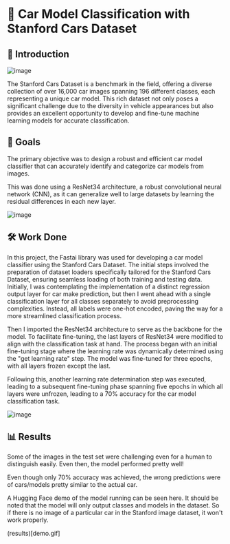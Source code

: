 # 🚗 Car Model Classification with Stanford Cars Dataset

## 📘 Introduction

![image](https://github.com/bhushanap/car_classifier/assets/83635464/bcc306aa-a86a-4d36-9b33-a806affaae54)

The Stanford Cars Dataset is a benchmark in the field, offering a diverse collection of over 16,000 car images spanning 196 different classes, each representing a unique car model. This rich dataset not only poses a significant challenge due to the diversity in vehicle appearances but also provides an excellent opportunity to develop and fine-tune machine learning models for accurate classification.

## 🎯 Goals

The primary objective was to design a robust and efficient car model classifier that can accurately identify and categorize car models from images.

This was done using a ResNet34 architecture, a robust convolutional neural network (CNN), as it can generalize well to large datasets by learning the residual differences in each new layer.

![image](https://github.com/bhushanap/car_classifier/assets/83635464/1fc11b83-a5cf-4073-af2a-8ca6feaa563b)

## 🛠️ Work Done

In this project, the Fastai library was used for developing a car model classifier using the Stanford Cars Dataset. The initial steps involved the preparation of dataset loaders specifically tailored for the Stanford Cars Dataset, ensuring seamless loading of both training and testing data. Initially, I was contemplating the implementation of a distinct regression output layer for car make prediction, but then I went ahead with a single classification layer for all classes separately to avoid preprocessing complexities. Instead, all labels were one-hot encoded, paving the way for a more streamlined classification process.

Then I imported the ResNet34 architecture to serve as the backbone for the model. To facilitate fine-tuning, the last layers of ResNet34 were modified to align with the classification task at hand. The process began with an initial fine-tuning stage where the learning rate was dynamically determined using the "get learning rate" step. The model was fine-tuned for three epochs, with all layers frozen except the last.

Following this, another learning rate determination step was executed, leading to a subsequent fine-tuning phase spanning five epochs in which all layers were unfrozen, leading to a 70% accuracy for the car model classification task.

![image](https://github.com/bhushanap/car_classifier/assets/83635464/01618667-bf1e-4b14-8262-6554fcfbb3e0)

## 📊 Results

Some of the images in the test set were challenging even for a human to distinguish easily. Even then, the model performed pretty well!

Even though only 70% accuracy was achieved, the wrong predictions were of cars/models pretty similar to the actual car.

A Hugging Face demo of the model running can be seen here. It should be noted that the model will only output classes and models in the dataset. So if there is no image of a particular car in the Stanford image dataset, it won't work properly.

(results)[demo.gif]

